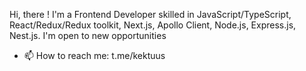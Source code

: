 
Hi, there !
I'm a Frontend Developer skilled in JavaScript/TypeScript, React/Redux/Redux toolkit, Next.js, Apollo Client, Node.js, Express.js, Nest.js.
I'm open to new opportunities 
- 📫 How to reach me: t.me/kektuus
